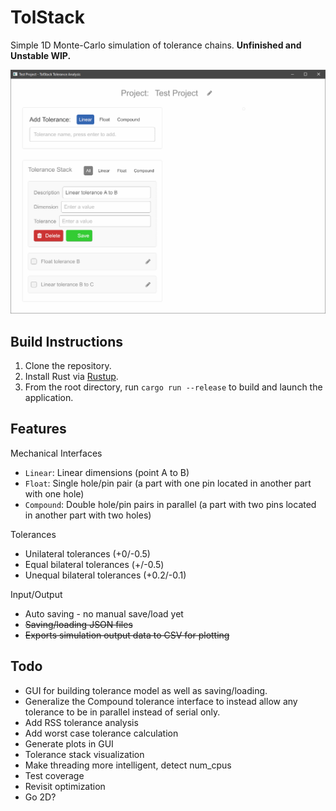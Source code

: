# TolStack

Simple 1D Monte-Carlo simulation of tolerance chains. **Unfinished and Unstable WIP.**

![Screenshot](docs/screenshot.png)

## Build Instructions

1. Clone the repository.
2. Install Rust via [Rustup](https://www.rust-lang.org/tools/install).
3. From the root directory, run `cargo run --release` to build and launch the application.

## Features

Mechanical Interfaces

* `Linear`: Linear dimensions (point A to B)
* `Float`: Single hole/pin pair (a part with one pin located in another part with one hole)
* `Compound`: Double hole/pin pairs in parallel (a part with two pins located in another part with two holes)

Tolerances

* Unilateral tolerances (+0/-0.5)
* Equal bilateral tolerances (+/-0.5)
* Unequal bilateral tolerances (+0.2/-0.1)

Input/Output

* Auto saving - no manual save/load yet
* ~~Saving/loading JSON files~~
* ~~Exports simulation output data to CSV for plotting~~

## Todo

* GUI for building tolerance model as well as saving/loading.
* Generalize the Compound tolerance interface to instead allow any tolerance to be in parallel instead of serial only.
* Add RSS tolerance analysis
* Add worst case tolerance calculation
* Generate plots in GUI
* Tolerance stack visualization
* Make threading more intelligent, detect num_cpus
* Test coverage
* Revisit optimization
* Go 2D?
